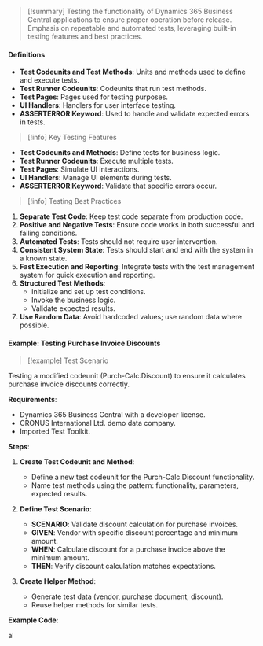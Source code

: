 > [!summary] 
> Testing the functionality of Dynamics 365 Business Central applications to ensure proper operation before release. Emphasis on repeatable and automated tests, leveraging built-in testing features and best practices.

#### Definitions

- **Test Codeunits and Test Methods**: Units and methods used to define and execute tests.
- **Test Runner Codeunits**: Codeunits that run test methods.
- **Test Pages**: Pages used for testing purposes.
- **UI Handlers**: Handlers for user interface testing.
- **ASSERTERROR Keyword**: Used to handle and validate expected errors in tests.

> [!info] Key Testing Features

- **Test Codeunits and Methods**: Define tests for business logic.
- **Test Runner Codeunits**: Execute multiple tests.
- **Test Pages**: Simulate UI interactions.
- **UI Handlers**: Manage UI elements during tests.
- **ASSERTERROR Keyword**: Validate that specific errors occur.

> [!info] Testing Best Practices

1. **Separate Test Code**: Keep test code separate from production code.
2. **Positive and Negative Tests**: Ensure code works in both successful and failing conditions.
3. **Automated Tests**: Tests should not require user intervention.
4. **Consistent System State**: Tests should start and end with the system in a known state.
5. **Fast Execution and Reporting**: Integrate tests with the test management system for quick execution and reporting.
6. **Structured Test Methods**:
    - Initialize and set up test conditions.
    - Invoke the business logic.
    - Validate expected results.
7. **Use Random Data**: Avoid hardcoded values; use random data where possible.

#### Example: Testing Purchase Invoice Discounts

> [!example] Test Scenario

Testing a modified codeunit (Purch-Calc.Discount) to ensure it calculates purchase invoice discounts correctly.

**Requirements**:

- Dynamics 365 Business Central with a developer license.
- CRONUS International Ltd. demo data company.
- Imported Test Toolkit.

**Steps**:

1. **Create Test Codeunit and Method**:
    
    - Define a new test codeunit for the Purch-Calc.Discount functionality.
    - Name test methods using the pattern: functionality, parameters, expected results.
2. **Define Test Scenario**:
    
    - **SCENARIO**: Validate discount calculation for purchase invoices.
    - **GIVEN**: Vendor with specific discount percentage and minimum amount.
    - **WHEN**: Calculate discount for a purchase invoice above the minimum amount.
    - **THEN**: Verify discount calculation matches expectations.
3. **Create Helper Method**:
    
    - Generate test data (vendor, purchase document, discount).
    - Reuse helper methods for similar tests.

**Example Code**:

al